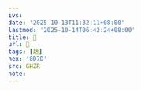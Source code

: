 ```yaml
---
ivs:
date: '2025-10-13T11:32:11+08:00'
lastmod: '2025-10-14T06:42:24+08:00'
title: 󰬀
url: 󰬀
tags: [赽]
hex: '8D7D'
src: GHZR
note:
---
```

